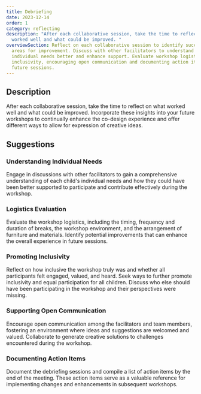 ```yaml
---
title: Debriefing
date: 2023-12-14
order: 1
category: reflecting
description: "After each collaborative session, take the time to reflect on what
  worked well and what could be improved. "
overviewSection: Reflect on each collaborative session to identify successes and
  areas for improvement. Discuss with other facilitators to understand
  individual needs better and enhance support. Evaluate workshop logistics and
  inclusivity, encouraging open communication and documenting action items for
  future sessions.
---
```

## Description

After each collaborative session, take the time to reflect on what worked well and what could be improved. Incorporate these insights into your future workshops to continually enhance the co-design experience and offer different ways to allow for expression of creative ideas.

## Suggestions

### Understanding Individual Needs

Engage in discussions with other facilitators to gain a comprehensive understanding of each child's individual needs and how they could have been better supported to participate and contribute effectively during the workshop.

### Logistics Evaluation

Evaluate the workshop logistics, including the timing, frequency and duration of breaks, the workshop environment, and the arrangement of furniture and materials. Identify potential improvements that can enhance the overall experience in future sessions.

### Promoting Inclusivity

Reflect on how inclusive the workshop truly was and whether all participants felt engaged, valued, and heard. Seek ways to further promote inclusivity and equal participation for all children. Discuss who else should have been participating in the workshop and their perspectives were missing. 

### Supporting Open Communication

Encourage open communication among the facilitators and team members, fostering an environment where ideas and suggestions are welcomed and valued. Collaborate to generate creative solutions to challenges encountered during the workshop.

### Documenting Action Items

Document the debriefing sessions and compile a list of action items by the end of the meeting. These action items serve as a valuable reference for implementing changes and enhancements in subsequent workshops.
